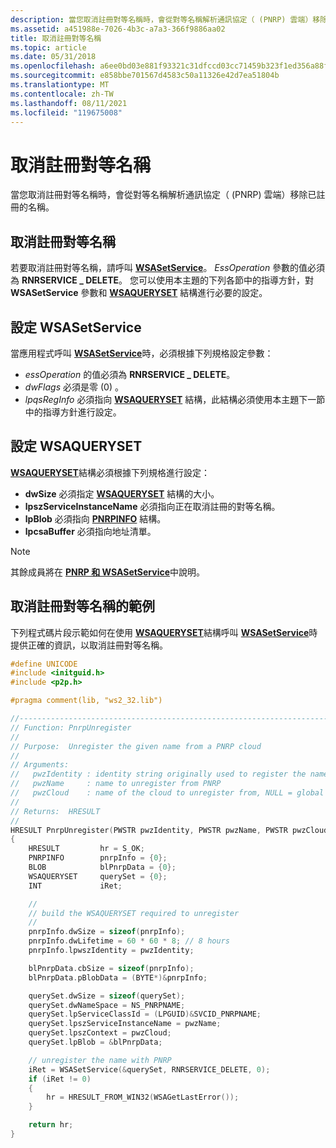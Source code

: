 ```yaml
---
description: 當您取消註冊對等名稱時，會從對等名稱解析通訊協定（ (PNRP) 雲端）移除已註冊的名稱。
ms.assetid: a451988e-7026-4b3c-a7a3-366f9886aa02
title: 取消註冊對等名稱
ms.topic: article
ms.date: 05/31/2018
ms.openlocfilehash: a6ee0bd03e881f93321c31dfccd03cc71459b323f1ed356a88f829489c578a80
ms.sourcegitcommit: e858bbe701567d4583c50a11326e42d7ea51804b
ms.translationtype: MT
ms.contentlocale: zh-TW
ms.lasthandoff: 08/11/2021
ms.locfileid: "119675008"
---
```

# <a name="unregistering-a-peer-name"></a>取消註冊對等名稱

當您取消註冊對等名稱時，會從對等名稱解析通訊協定（ (PNRP) 雲端）移除已註冊的名稱。

## <a name="unregistering-a-peer-name"></a>取消註冊對等名稱

若要取消註冊對等名稱，請呼叫 [**WSASetService**](pnrp-and-wsasetservice.md)。 *EssOperation* 參數的值必須為 **RNRSERVICE \_ DELETE**。 您可以使用本主題的下列各節中的指導方針，對 **WSASetService** 參數和 [**WSAQUERYSET**](pnrp-and-wsaqueryset.md) 結構進行必要的設定。

## <a name="configuring-wsasetservice"></a>設定 WSASetService

當應用程式呼叫 [**WSASetService**](pnrp-and-wsasetservice.md)時，必須根據下列規格設定參數：

-   *essOperation* 的值必須為 **RNRSERVICE \_ DELETE**。
-   *dwFlags* 必須是零 (0) 。
-   *lpqsRegInfo* 必須指向 [**WSAQUERYSET**](pnrp-and-wsaqueryset.md) 結構，此結構必須使用本主題下一節中的指導方針進行設定。

## <a name="configuring-wsaqueryset"></a>設定 WSAQUERYSET

[**WSAQUERYSET**](pnrp-and-wsaqueryset.md)結構必須根據下列規格進行設定：

-   **dwSize** 必須指定 [**WSAQUERYSET**](pnrp-and-wsaqueryset.md) 結構的大小。
-   **lpszServiceInstanceName** 必須指向正在取消註冊的對等名稱。
-   **lpBlob** 必須指向 [**PNRPINFO**](/windows/desktop/api/Pnrpns/ns-pnrpns-pnrpinfo_v1) 結構。
-   **lpcsaBuffer** 必須指向地址清單。

> [!Note]  
> 其餘成員將在 [**PNRP 和 WSASetService**](pnrp-and-wsasetservice.md)中說明。

 

## <a name="an-example-of-unregistering-a-peer-name"></a>取消註冊對等名稱的範例

下列程式碼片段示範如何在使用 [**WSAQUERYSET**](pnrp-and-wsaqueryset.md)結構呼叫 [**WSASetService**](pnrp-and-wsasetservice.md)時提供正確的資訊，以取消註冊對等名稱。


```C++
#define UNICODE
#include <initguid.h>
#include <p2p.h>

#pragma comment(lib, "ws2_32.lib")

//-------------------------------------------------------------------------
// Function: PnrpUnregister
//
// Purpose:  Unregister the given name from a PNRP cloud
//
// Arguments:
//   pwzIdentity : identity string originally used to register the name
//   pwzName     : name to unregister from PNRP
//   pwzCloud    : name of the cloud to unregister from, NULL = global cloud
//
// Returns:  HRESULT
//
HRESULT PnrpUnregister(PWSTR pwzIdentity, PWSTR pwzName, PWSTR pwzCloud)
{
    HRESULT         hr = S_OK;
    PNRPINFO        pnrpInfo = {0};
    BLOB            blPnrpData = {0};
    WSAQUERYSET     querySet = {0};
    INT             iRet;

    //
    // build the WSAQUERYSET required to unregister
    //
    pnrpInfo.dwSize = sizeof(pnrpInfo);
    pnrpInfo.dwLifetime = 60 * 60 * 8; // 8 hours
    pnrpInfo.lpwszIdentity = pwzIdentity;

    blPnrpData.cbSize = sizeof(pnrpInfo);
    blPnrpData.pBlobData = (BYTE*)&pnrpInfo;

    querySet.dwSize = sizeof(querySet);
    querySet.dwNameSpace = NS_PNRPNAME;
    querySet.lpServiceClassId = (LPGUID)&SVCID_PNRPNAME;
    querySet.lpszServiceInstanceName = pwzName;
    querySet.lpszContext = pwzCloud;
    querySet.lpBlob = &blPnrpData;

    // unregister the name with PNRP
    iRet = WSASetService(&querySet, RNRSERVICE_DELETE, 0);
    if (iRet != 0)
    {
        hr = HRESULT_FROM_WIN32(WSAGetLastError());
    }

    return hr;
}
```



 

 



